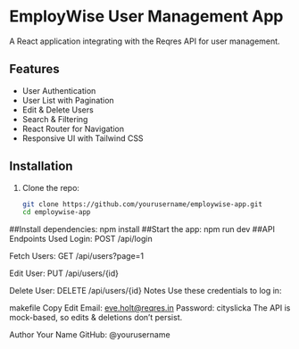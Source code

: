 # EmployWise User Management App

A React application integrating with the Reqres API for user management.

## Features
- User Authentication 
- User List with Pagination
- Edit & Delete Users
- Search & Filtering 
- React Router for Navigation
- Responsive UI with Tailwind CSS

## Installation
1. Clone the repo:  
   ```sh
   git clone https://github.com/yourusername/employwise-app.git
   cd employwise-app
##Install dependencies:
npm install
##Start the app:
npm run dev
##API Endpoints Used
Login: POST /api/login

Fetch Users: GET /api/users?page=1

Edit User: PUT /api/users/{id}

Delete User: DELETE /api/users/{id}
Notes
Use these credentials to log in:

makefile
Copy
Edit
Email: eve.holt@reqres.in
Password: cityslicka
The API is mock-based, so edits & deletions don’t persist.

Author
Your Name
GitHub: @yourusername


